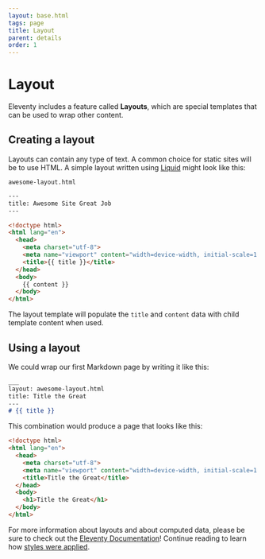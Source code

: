 ```yaml
---
layout: base.html
tags: page
title: Layout
parent: details
order: 1
---
```


# Layout

Eleventy includes a feature called **Layouts**, which are special
templates that can be used to wrap other content.

## Creating a layout

Layouts can contain any type of text. A common choice for static
sites will be to use HTML. A simple layout written using
[Liquid](https://www.11ty.dev/docs/languages/liquid/)
might look like this:

`awesome-layout.html`

```html
---
title: Awesome Site Great Job
---

<!doctype html>
<html lang="en">
  <head>
    <meta charset="utf-8">
    <meta name="viewport" content="width=device-width, initial-scale=1.0">
    <title>{{ title }}</title>
  </head>
  <body>
    {{ content }}
  </body>
</html>
```

The layout template will populate the `title` and `content` data with
child template content when used.

## Using a layout

We could wrap our first Markdown page by writing it like this:

```md
___
layout: awesome-layout.html
title: Title the Great
---
# {{ title }}
```

This combination would produce a page that looks like this:

```html
<!doctype html>
<html lang="en">
  <head>
    <meta charset="utf-8">
    <meta name="viewport" content="width=device-width, initial-scale=1.0">
    <title>Title the Great</title>
  </head>
  <body>
    <h1>Title the Great</h1>
  </body>
</html>
```

For more information about layouts and about computed data, please be
sure to check out the
[Eleventy Documentation](https://www.11ty.dev/docs/)! Continue reading
to learn how [styles were applied](/styles/).
